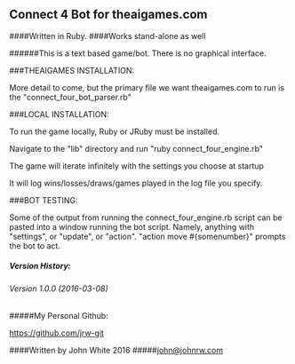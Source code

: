 ## Connect 4 Bot for theaigames.com
####Written in Ruby.
####Works stand-alone as well

######This is a text based game/bot. There is no graphical interface.

###THEAIGAMES INSTALLATION:

More detail to come, but the primary file we want theaigames.com to run is
the "connect_four_bot_parser.rb"

###LOCAL INSTALLATION:

To run the game locally, Ruby or JRuby must be installed.

Navigate to the "lib" directory and run "ruby connect_four_engine.rb"

The game will iterate infinitely with the settings you choose at startup

It will log wins/losses/draws/games played in the log file you specify.

###BOT TESTING:

Some of the output from running the connect_four_engine.rb script can be pasted
into a window running the bot script. Namely, anything with "settings",
or "update", or "action". "action move #{somenumber}" prompts the bot to act.


##### Version History:

###### Version 1.0.0 (2016-03-08)


#####My Personal Github:

https://github.com/jrw-git

####Written by John White 2016
#####john@johnrw.com
